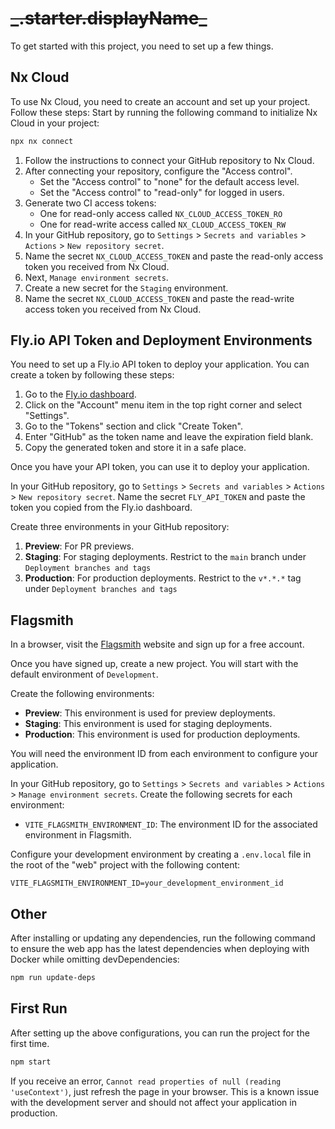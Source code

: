 # ~~\_.starter.displayName\_~~

To get started with this project, you need to set up a few things.

## Nx Cloud

To use Nx Cloud, you need to create an account and set up your project. Follow these steps:
Start by running the following command to initialize Nx Cloud in your project:

```bash
npx nx connect
```

1. Follow the instructions to connect your GitHub repository to Nx Cloud.
2. After connecting your repository, configure the "Access control".
   - Set the "Access control" to "none" for the default access level.
   - Set the "Access control" to "read-only" for logged in users.
3. Generate two CI access tokens:
   - One for read-only access called `NX_CLOUD_ACCESS_TOKEN_RO`
   - One for read-write access called `NX_CLOUD_ACCESS_TOKEN_RW`
4. In your GitHub repository, go to `Settings` > `Secrets and variables` > `Actions` > `New repository secret`.
5. Name the secret `NX_CLOUD_ACCESS_TOKEN` and paste the read-only access token you received from Nx Cloud.
6. Next, `Manage environment secrets`.
7. Create a new secret for the `Staging` environment.
8. Name the secret `NX_CLOUD_ACCESS_TOKEN` and paste the read-write access token you received from Nx Cloud.

## Fly.io API Token and Deployment Environments

You need to set up a Fly.io API token to deploy your application. You can create a token by following these steps:

1. Go to the [Fly.io dashboard](https://fly.io/dashboard).
2. Click on the "Account" menu item in the top right corner and select "Settings".
3. Go to the "Tokens" section and click "Create Token".
4. Enter "GitHub" as the token name and leave the expiration field blank.
5. Copy the generated token and store it in a safe place.

Once you have your API token, you can use it to deploy your application.

In your GitHub repository, go to `Settings` > `Secrets and variables` > `Actions` > `New repository secret`.
Name the secret `FLY_API_TOKEN` and paste the token you copied from the Fly.io dashboard.

Create three environments in your GitHub repository:

1. **Preview**: For PR previews.
2. **Staging**: For staging deployments.
   Restrict to the `main` branch under `Deployment branches and tags`
3. **Production**: For production deployments.
   Restrict to the `v*.*.*` tag under `Deployment branches and tags`

## Flagsmith

In a browser, visit the [Flagsmith](https://flagsmith.com/) website and sign up for a free account.

Once you have signed up, create a new project.
You will start with the default environment of `Development`.

Create the following environments:

- **Preview**: This environment is used for preview deployments.
- **Staging**: This environment is used for staging deployments.
- **Production**: This environment is used for production deployments.

You will need the environment ID from each environment to configure your application.

In your GitHub repository, go to `Settings` > `Secrets and variables` > `Actions` > `Manage environment secrets`.
Create the following secrets for each environment:

- `VITE_FLAGSMITH_ENVIRONMENT_ID`: The environment ID for the associated environment in Flagsmith.

Configure your development environment by creating a `.env.local` file in the root of the "web" project with the following content:

```dotenv
VITE_FLAGSMITH_ENVIRONMENT_ID=your_development_environment_id
```

## Other

After installing or updating any dependencies, run the following command to ensure the web app has the latest dependencies when deploying with Docker while omitting devDependencies:

```bash
npm run update-deps
```

## First Run

After setting up the above configurations, you can run the project for the first time.

```bash
npm start
```

If you receive an error, `Cannot read properties of null (reading 'useContext')`, just refresh the page in your browser. This is a known issue with the development server and should not affect your application in production.
